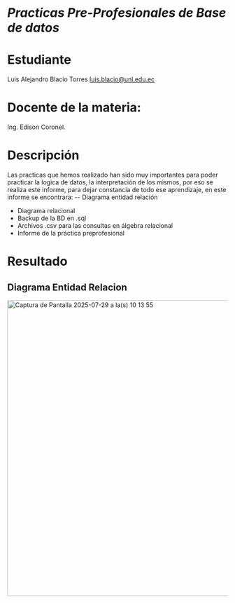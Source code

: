 # *Practicas Pre-Profesionales de Base de datos*
# Estudiante
Luis Alejandro Blacio Torres
luis.blacio@unl.edu.ec
# Docente de la materia:
Ing. Edison Coronel.
# Descripción 
Las practicas que hemos realizado han sido muy importantes para poder practicar la logica de datos, la interpretación de los mismos,
por eso se realiza este informe, para dejar constancia de todo ese aprendizaje, en este informe se encontrara:
-- Diagrama entidad relación
- Diagrama relacional
- Backup de la BD en .sql
- Archivos .csv para las consultas en álgebra relacional
- Informe de la práctica preprofesional

# Resultado

## Diagrama Entidad Relacion
<img width="800" height="675" alt="Captura de Pantalla 2025-07-29 a la(s) 10 13 55" src="https://github.com/user-attachments/assets/c67aff69-1e8b-43f1-bfb5-d468cf70b1e2" />



